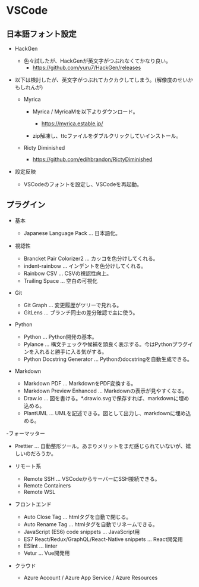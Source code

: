 # VSCode

## 日本語フォント設定

- HackGen
  - 色々試したが、HackGenが英文字がつぶれなくてかなり良い。
    - https://github.com/yuru7/HackGen/releases

- 以下は検討したが、英文字がつぶれてカクカクしてしまう。(解像度のせいかもしれんが)
  - Myrica
    - Myrica / MyricaMを以下よりダウンロード。
      - https://myrica.estable.jp/

    - zip解凍し、ttcファイルをダブルクリックしていインストール。

  - Ricty Diminished
    - https://github.com/edihbrandon/RictyDiminished

- 設定反映
  - VSCodeのフォントを設定し、VSCodeを再起動。

## プラグイン

- 基本
  - Japanese Language Pack ... 日本語化。

- 視認性
  - Brancket Pair Colorizer2 ... カッコを色分けしてくれる。
  - indent-rainbow ... インデントを色分けしてくれる。
  - Rainbow CSV ... CSVの視認性向上。
  - Trailing Space ... 空白の可視化

- Git
  - Git Graph ... 変更履歴がツリーで見れる。
  - GitLens ... ブランチ同士の差分確認で主に使う。

- Python
  - Python ... Python開発の基本。
  - Pylance ... 構文チェックや候補を頭良く表示する。今はPythonプラグインを入れると勝手に入る気がする。
  - Python Docstring Generator ... Pythonのdocstringを自動生成できる。

- Markdown
  - Markdown PDF ... MarkdownをPDF変換する。
  - Markdown Preview Enhanced ... Markdownの表示が見やすくなる。
  - Draw.io ... 図を書ける。*.drawio.svgで保存すれば、markdownに埋め込める。
  - PlantUML ... UMLを記述できる。図として出力し、markdownに埋め込める。

-フォーマッター
  - Prettier ... 自動整形ツール。あまりメリットをまだ感じられていないが、嬉しいのだろうか。

- リモート系
  - Remote SSH ... VSCodeからサーバーにSSH接続できる。
  - Remote Containers
  - Remote WSL

- フロントエンド
  - Auto Close Tag ... htmlタグを自動で閉じる。
  - Auto Rename Tag ... htmlタグを自動でリネームできる。
  - JavaScript (ES6) code snippets ... JavaScript用
  - ES7 React/Redux/GraphQL/React-Native snippets ... React開発用
  - ESlint ... linter
  - Vetur ... Vue開発用

- クラウド
  - Azure Account / Azure App Service / Azure Resources